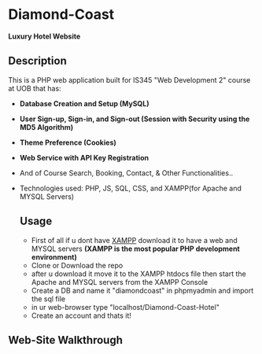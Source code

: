 # Diamond-Coast
**Luxury Hotel Website**

## Description

This is a PHP web application built for IS345 "Web Development 2" course at UOB that has:
-  **Database Creation and Setup (MySQL)**
-  **User Sign-up, Sign-in, and Sign-out (Session with Security using the MD5 Algorithm)**
-  **Theme Preference (Cookies)**
-  **Web Service with API Key Registration**

- And of Course Search, Booking, Contact, & Other Functionalities..
- Technologies used: PHP, JS, SQL, CSS, and XAMPP(for Apache and MYSQL Servers) 

  ## Usage

  - First of all if u dont have [XAMPP](https://www.apachefriends.org/download.html) download it to have a web and MYSQL servers **(XAMPP is the most popular PHP development environment)**
  - Clone or Download the repo
  - after u download it move it to the XAMPP htdocs file then start the Apache and MYSQL servers from the XAMPP Console
  - Create a DB and name it "diamondcoast" in phpmyadmin and import the sql file
  - in ur web-browser type "localhost/Diamond-Coast-Hotel"
  - Create an account and thats it!

 ## Web-Site Walkthrough

 

 
